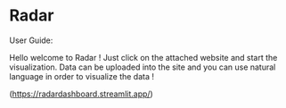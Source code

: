 # Radar

User Guide: 

Hello welcome to Radar ! Just click on the attached website and start the visualization. Data can be uploaded into the site and you can use natural language in order to visualize the data !

(https://radardashboard.streamlit.app/)

